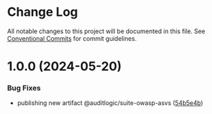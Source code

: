 # Change Log

All notable changes to this project will be documented in this file.
See [Conventional Commits](https://conventionalcommits.org) for commit guidelines.

# 1.0.0 (2024-05-20)


### Bug Fixes

* publishing new artifact @auditlogic/suite-owasp-asvs ([54b5e4b](https://github.com/auditlogic/suite/commit/54b5e4b05dfdc9409dc4ff56f16ece77bae6a0d4))
